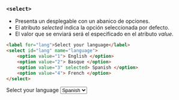 ### `<select>`

- Presenta un desplegable con un abanico de opciones.  
- El atributo _selected_ indica la opción seleccionada por defecto.  
- El valor que se enviará será el especificado en el atributo _value_.

````HTML
<label for="lang">Select your language</label>
<select id="lang" name="language">
    <option value="1"> English </option>
    <option value="2"> Basque </option>
    <option value="3" selected> Spanish </option>
    <option value="4"> French </option>
</select>
````

<label for="lang">Select your language</label>
<select id="lang" name="language">
    <option value="1"> English </option>
    <option value="2"> Basque </option>
    <option value="3" selected> Spanish </option>
    <option value="4"> French </option>
</select>